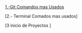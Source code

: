 [1.-Git Comandos mas Usados](Informacion/git_comandos.pdf)

[2.- Terminal Comados mas usados]

[3 inicio de Proyectos ]

